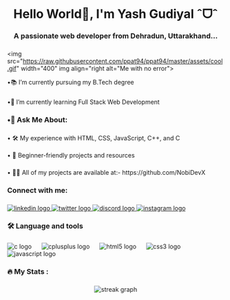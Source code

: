 <h1 align="center">Hello World👋, I'm Yash Gudiyal ˆᗜˆ</h1>

###

<h3 align="center">A passionate web developer from Dehradun, Uttarakhand...</h3>

###

<img src="https://raw.githubusercontent.com/ppat94/ppat94/master/assets/cool.gif" width="400" img align="right alt="Me with no error">

<p align="left">•📚 I’m currently pursuing my B.Tech degree</p>

###

<p align="left">•🌱 I’m currently learning Full Stack Web Development</p>

###

<h3 align="left">•💬 Ask Me About:</h3>

###

<p align="left">• 🛠️ My experience with HTML, CSS, JavaScript, C++, and C <br><br>• 📖 Beginner-friendly projects and resources</p>

###

<p align="left">• 👨‍💻 All of my projects are available at:-  https://github.com/NobiDevX</p>

###

<h3 align="left">Connect with me:</h3>

###

<div align="left">
  <a href="https://www.linkedin.com/in/yash-gudiyal-76419b230/" target="_blank">
    <img src="https://raw.githubusercontent.com/maurodesouza/profile-readme-generator/master/src/assets/icons/social/linkedin/default.svg" width="55" height="40" alt="linkedin logo"  />
  </a>
  <a href="https://x.com/yash_gudiyal" target="_blank">
    <img src="https://raw.githubusercontent.com/maurodesouza/profile-readme-generator/master/src/assets/icons/social/twitter/default.svg" width="55" height="40" alt="twitter logo"  />
  </a>
  <a href="https://discord.com/channels/1212649030803394581/1212649031269089310" target="_blank">
    <img src="https://raw.githubusercontent.com/maurodesouza/profile-readme-generator/master/src/assets/icons/social/discord/default.svg" width="55" height="40" alt="discord logo"  />
  </a>
  <a href="https://www.instagram.com/yash_gudiyal/" target="_blank">
    <img src="https://raw.githubusercontent.com/maurodesouza/profile-readme-generator/master/src/assets/icons/social/instagram/default.svg" width="55" height="40" alt="instagram logo"  />
  </a>
</div>

###

<h3 align="left">🛠 Language and tools</h3>

###

<div align="left">
  <img src="https://cdn.jsdelivr.net/gh/devicons/devicon/icons/c/c-plain.svg" height="45" alt="c logo"  />
  <img width="15" />
  <img src="https://cdn.jsdelivr.net/gh/devicons/devicon/icons/cplusplus/cplusplus-plain.svg" height="45" alt="cplusplus logo"  />
  <img width="15" />
  <img src="https://cdn.jsdelivr.net/gh/devicons/devicon/icons/html5/html5-plain.svg" height="45" alt="html5 logo"  />
  <img width="15" />
  <img src="https://cdn.jsdelivr.net/gh/devicons/devicon/icons/css3/css3-plain.svg" height="45" alt="css3 logo"  />
  <img width="15" />
  <img src="https://cdn.jsdelivr.net/gh/devicons/devicon/icons/javascript/javascript-plain.svg" height="45" alt="javascript logo"  />
</div>

###

<h3 align="left">🔥   My Stats :</h3>

###

<div align="center">
  <img src="https://streak-stats.demolab.com?user=NobiDevX&locale=en&mode=daily&theme=dark&hide_border=false&border_radius=5&order=3" height="220" alt="streak graph"  />
</div>

###
